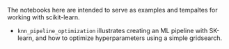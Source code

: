 The notebooks here are intended to serve as examples and tempaltes for working with scikit-learn.

* `knn_pipeline_optimization` illustrates creating an ML pipeline with SK-learn, and how to optimize hyperparameters using a simple gridsearch.
